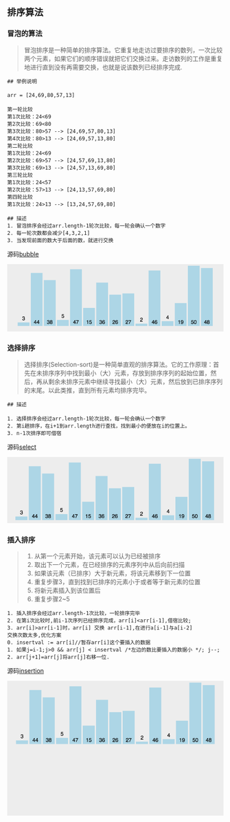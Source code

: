 ## 排序算法

### 冒泡的算法

>冒泡排序是一种简单的排序算法。它重复地走访过要排序的数列，一次比较两个元素，如果它们的顺序错误就把它们交换过来。走访数列的工作是重复地进行直到没有再需要交换，也就是说该数列已经排序完成.

```cgo
## 举例说明

arr = [24,69,80,57,13]

第一轮比较
第1次比较：24<69
第2次比较：69<80
第3次比较：80>57 --> [24,69,57,80,13] 
第4次比较：80>13 --> [24,69,57,13,80] 
第二轮比较
第1次比较：24<69
第2次比较：69>57 --> [24,57,69,13,80]
第3次比较：69>13 --> [24,57,13,69,80]
第三轮比较
第1次比较：24<57
第2次比较：57>13 --> [24,13,57,69,80]
第四轮比较
第1次比较：24>13 --> [13,24,57,69,80]

## 描述
1. 冒泡排序会经过arr.length-1轮次比较，每一轮会确认一个数字
2. 每一轮次数都会减少[4,3,2,1]
3. 当发现前面的数大于后面的数，就进行交换

```
源码[bubble](bubbleSort.go)

![图片](../images/bobulesort.gif)

### 选择排序

>选择排序(Selection-sort)是一种简单直观的排序算法。它的工作原理：首先在未排序序列中找到最小（大）元素，存放到排序序列的起始位置，然后，再从剩余未排序元素中继续寻找最小（大）元素，然后放到已排序序列的末尾。以此类推，直到所有元素均排序完毕。

```cgo
## 描述

1. 选择排序会经过arr.length-1轮次比较，每一轮会确认一个数字
2. 第i趟排序，在i+1到arr.length进行查找，找到最小的便放在i的位置上。
3. n-1次排序即可借宿

```
源码[select](selectSort.go)

![图片](../images/selectionsort.gif)
### 插入排序

> 1. 从第一个元素开始，该元素可以认为已经被排序
> 2. 取出下一个元素，在已经排序的元素序列中从后向前扫描
> 3. 如果该元素（已排序）大于新元素，将该元素移到下一位置
> 4. 重复步骤3，直到找到已排序的元素小于或者等于新元素的位置
> 5. 将新元素插入到该位置后
> 6. 重复步骤2~5

```cgo
1. 插入排序会经过arr.length-1次比较，一轮排序完毕
2. 在第i次比较时,前i-1次序列已经排序完成，arr[i]<arr[i-1],借宿比较;
3. arr[i]>arr[i-1]时，arr[i] 交换 arr[i-1],在进行a[i-1]与a[i-2]
交换次数太多,优化方案
0. insertval := arr[i]//暂存arr[i]这个要插入的数据
1. 如果j=i-1;j>0 && arr[j] < insertval /*左边的数比要插入的数据小 */; j--;
2. arr[j+1]=arr[j]将arr[j]右移一位.

```
源码[insertion](insertionSort.go)

![图片](../images/insertionsort.gif)